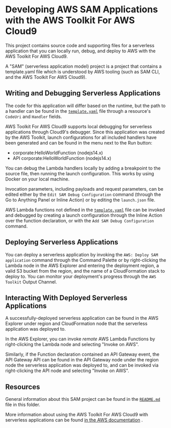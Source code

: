 # Developing AWS SAM Applications with the AWS Toolkit For AWS Cloud9

This project contains source code and supporting files for a serverless application that you can locally run, debug, and deploy to AWS with the AWS Toolkit For AWS Cloud9.

A "SAM" (serverless application model) project is a project that contains a template.yaml file which is understood by AWS tooling (such as SAM CLI, and the AWS Toolkit For AWS Cloud9).

## Writing and Debugging Serverless Applications

The code for this application will differ based on the runtime, but the path to a handler can be found in the [`template.yaml`](./template.yaml) file through a resource's `CodeUri` and `Handler` fields.

AWS Toolkit For AWS Cloud9 supports local debugging for serverless applications through Cloud9's debugger. Since this application was created by the AWS Toolkit, launch configurations for all included handlers have been generated and can be found in the menu next to the Run button:

* corporate:HelloWorldFunction (nodejs14.x)
* API corporate:HelloWorldFunction (nodejs14.x)

You can debug the Lambda handlers locally by adding a breakpoint to the source file, then running the launch configuration. This works by using Docker on your local machine.

Invocation parameters, including payloads and request parameters, can be edited either by the `Edit SAM Debug Configuration` command (through the Go to Anything Panel or Inline Action) or by editing the `launch.json` file.

AWS Lambda functions not defined in the [`template.yaml`](./template.yaml) file can be invoked and debugged by creating a launch configuration through the Inline Action over the function declaration, or with the `Add SAM Debug Configuration` command.

## Deploying Serverless Applications

You can deploy a serverless application by invoking the `AWS: Deploy SAM application` command through the Command Palette or by right-clicking the Lambda node in the AWS Explorer and entering the deployment region, a valid S3 bucket from the region, and the name of a CloudFormation stack to deploy to. You can monitor your deployment's progress through the `AWS Toolkit` Output Channel.

## Interacting With Deployed Serverless Applications

A successfully-deployed serverless application can be found in the AWS Explorer under region and CloudFormation node that the serverless application was deployed to.

In the AWS Explorer, you can invoke _remote_ AWS Lambda Functions by right-clicking the Lambda node and selecting "Invoke on AWS".

Similarly, if the Function declaration contained an API Gateway event, the API Gateway API can be found in the API Gateway node under the region node the serverless application was deployed to, and can be invoked via right-clicking the API node and selecting "Invoke on AWS".

## Resources

General information about this SAM project can be found in the [`README.md`](./README.md) file in this folder.

More information about using the AWS Toolkit For AWS Cloud9 with serverless applications can be found [in the AWS documentation](https://docs.aws.amazon.com/cloud9/latest/user-guide/serverless-apps-toolkit.html) .
